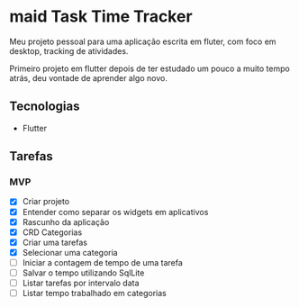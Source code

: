 # maid Task Time Tracker

Meu projeto pessoal para uma aplicação escrita em fluter, com foco em desktop,
tracking de atividades.

Primeiro projeto em flutter depois de ter estudado um pouco a muito tempo atrás,
deu vontade de aprender algo novo.

## Tecnologias

- Flutter

## Tarefas

### MVP

- [x] Criar projeto
- [x] Entender como separar os widgets em aplicativos
- [x] Rascunho da aplicação
- [x] CRD Categorias
- [x] Criar uma tarefas
- [x] Selecionar uma categoria
- [ ] Iniciar a contagem de tempo de uma tarefa
- [ ] Salvar o tempo utilizando SqlLite
- [ ] Listar tarefas por intervalo data
- [ ] Listar tempo trabalhado em categorias
